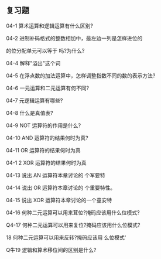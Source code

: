 ## 复习题
04-1 算术运算和逻辑运算有什么区别?


04-2 进制补码格式的整数相加中，最左边一列是怎样进位的


的位分配单元可以等于 吗?为什么?


04-4 解释"溢出"这个词


04-5 在浮点数的加法运算中，怎样调整指数不同的数的表示方法?


04-6 一元运算和二元运算有何不同?


04-7 元逻辑运算有哪些?


04-8 什么是真值表?


04-9 NOT 运算符的作用是什么?


04-10 AND 运算符的结果何时为真?


04-11 OR 运算符的结果何时为真


04-1 2 XOR 运算符的结果何时为真


04-13 说出 AN 运算符本章讨论的 个军要特


04-14 说出 OR 运算符本章讨论的 个重要特性。


04-15 说出 XOR 运算符本章讨论的一个童安特


04-16 何种二元运算可以用来茸位?掩码应该用什么位模式?


Q4-17 何种二元运算可以用来复位?掩码应该用什么位模式?


18 何种二元运算可以用来反转?掩码应该用 么位模式'


Q牛19 逻辑和算术移位间的区别是什么?


